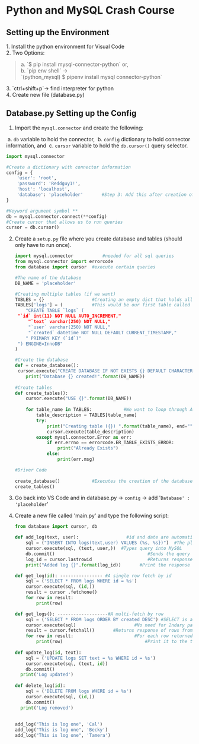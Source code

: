 <h1> Python and MySQL Crash Course</h1>

<h2>Setting up the Environment</h2>
1. Install the python environment for Visual Code<br>
2. Two Options:<br> 
  <blockquote align="left"> a. `$ pip install mysql-connector-python` or,<br>
   b. `pip env shell` -><br> `(python_mysql) $ pipenv install mysql connector-python`</blockquote>
3. `ctrl+shift+p`-> find interpreter for python<br>
4. Create new file (database.py)

<h2>Database.py Setting up the Config</h2>

1. Import the `mysql.connector` and create the following:

​		a.  `db` variable to hold the connector, 
​		b. `config` dictionary to hold connector information, and 
​		c. `cursor` variable to hold the `db.cursor()` query selector. 

```python
import mysql.connector

#Create a dictionary with connector information
config = {
    'user': 'root', 
    'password': 'Reddguy1!', 
    'host': 'localhost',
    'database': 'placeholder'		#Step 3: Add this after creation of database and tables in Step 2.
}

#Keyword argument symbol **
db = mysql.connector.connect(**config)
#Create cursor that allows us to run queries
cursor = db.cursor()
```

2. Create a `setup.py` file where you create database and tables (should only have to run once). 

   ```python
   import mysql.connector			#needed for all sql queries
   from mysql.connector import errorcode
   from database import cursor 	#execute certain queries
   
   #The name of the database
   DB_NAME = 'placeholder'
   
   #Creating multiple tables (if we want)
   TABLES = {}					#Creating an empty dict that holds all the tables we want to create
   TABLES['logs'] = (			#This would be our first table called 'logs'. 
       "CREATE TABLE `logs` (
   	"`id` int(11) NOT NULL AUTO_INCREMENT,"
      	"`text` varchar(250) NOT NULL,"
      	"`user` varchar(250) NOT NULL,"
      	"`created` datetime NOT NULL DEFAULT CURRENT_TIMESTAMP,"
       " PRIMARY KEY (`id`)"
   	") ENGINE=InnoDB"
   )
   
   #Create the database
   def = create_database(): 
   	cursor.execute("CREATE DATABASE IF NOT EXISTS {} DEFAULT CHARACTER SET 'utf8'".format(DB_NAME))
       print("Database {} created!".format(DB_NAME))
       
   #Create tables
   def create_tables():
       cursor.execute("USE {}".format(DB_NAME))
       
       for table_name in TABLES:			#We want to loop through ALL tables and create them as they exist.
           table_description = TABLES[table_name]
           try:
               print("Creating table ({}) ".format(table_name), end="")
               cursor.execute(table_description)
           except mysql.connector.Error as err:
               if err.errno == errorcode.ER_TABLE_EXISTS_ERROR:
                   print("Already Exists")
               else: 
                   print(err.msg)
   
   #Driver Code                
                   
   create_database()			#Executes the creation of the database.
   create_tables()
   ```

3. Go back into VS Code and in database.py -> `config` -> add '`Database' : 'placeholder`'

4. Create a new file called 'main.py' and type the following script: 

      ```python
      from database import cursor, db
      
      def add_log(text, user): 					#id and date are automatic, so no need as param
          sql = ("INSERT INTO logs(text,user) VALUES (%s, %s})")  #The placeholders %s are chosen in cursor.execute()
          cursor.execute(sql, (text, user,))  #Types query into MySQL
          db.commit() 									#Sends the query to MySQL
          log_id = cursor.lastrowid						#Returns response from MySQL query
          print("Added log {}".format(log_id))	     #Print the response to terminal
      
      def get_log(id): ---------------- #A single row fetch by id
          sql = ('SELECT * FROM logs WHERE id = %s')
          cursor.execute(sql, (id,))
          result = cursor .fetchone()
          for row in result:
              print(row)
      
      def get_logs(): -------------------#A multi-fetch by row
          sql = ('SELECT * FROM logs ORDER BY created DESC') #SELECT is always a 'fetch' query
          cursor.execute(sql)					   #No need for 2ndary param if no WHERE filter
          result = cursor.fetchall()	   #Returns response of rows from MySQL    
          for row in result: 					   #For each row returned...
              print(row)							   #Print it to the terminal
              
      def update_log(id, text): 
          sql = ('UPDATE logs SET text = %s WHERE id = %s')
          cursor.execute(sql, (text, id))
          db.commit()
      	print('Log updated')
       
      def delete_log(id): 
          sql = ('DELETE FROM logs WHERE id = %s')
          cursor.execute(sql, (id,))
          db.commit()
      	print('Log removed')
          
          
      add_log("This is log one", 'Cal')
      add_log("This is log one", 'Becky')
      add_log("This is log one", 'Tamera')
      ```

      
